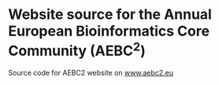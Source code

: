 # Website source for the Annual European Bioinformatics Core Community (AEBC<sup>2</sup>)
Source code for AEBC2 website on www.aebc2.eu
